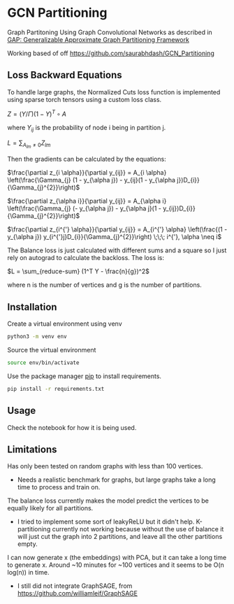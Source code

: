 # GCN Partitioning
Graph Partitoning Using Graph Convolutional Networks as described in [GAP: Generalizable Approximate Graph Partitioning Framework](https://arxiv.org/abs/1903.00614) 

Working based of off https://github.com/saurabhdash/GCN_Partitioning

## Loss Backward Equations
To handle large graphs, the Normalized Cuts loss function is implemented using sparse torch tensors using a custom loss class.

$Z = (Y / \Gamma)(1 - Y)^{T} \circ A$

where $Y_{ij}$ is the probability of node i being in partition j.

$L = \sum_{A_{lm} \neq 0} Z_{lm}$

Then the gradients can be calculated by the equations: 

$\frac{\partial z_{i \alpha}}{\partial y_{ij}} = A_{i \alpha} \left(\frac{\Gamma_{j} (1 - y_{\alpha j}) - y_{ij}(1 - y_{\alpha j})D_{i}}{\Gamma_{j}^{2}}\right)$

$\frac{\partial z_{\alpha i}}{\partial y_{ij}} = A_{\alpha i} \left(\frac{\Gamma_{j} (- y_{\alpha j}) - y_{\alpha j}(1 - y_{ij})D_{i}}{\Gamma_{j}^{2}}\right)$

$\frac{\partial z_{i^{'} \alpha}}{\partial y_{ij}} = A_{i^{'} \alpha} \left(\frac{(1 - y_{\alpha j}) y_{i^{'}j}D_{i}}{\Gamma_{j}^{2}}\right) \;\;\; i^{'}, \alpha \neq i$


The Balance loss is just calculated with different sums and a square so I just rely on autograd to calculate the backloss.
The loss is:

$L = \sum_{reduce-sum} (1^T Y - \frac{n}{g})^2$

where n is the number of vertices and g is the number of partitions.


## Installation
Create a virtual environment using venv

```bash
python3 -m venv env
```

Source the virtual environment

```bash
source env/bin/activate
```

Use the package manager [pip](https://pip.pypa.io/en/stable/) to install requirements.

```bash
pip install -r requirements.txt
```

## Usage
Check the notebook for how it is being used.

## Limitations
Has only been tested on random graphs with less than 100 vertices.
 - Needs a realistic benchmark for graphs, but large graphs take a long time to process and train on.

The balance loss currently makes the model predict the vertices to be equally likely for all partitions.
 - I tried to implement some sort of leakyReLU but it didn't help.
K-partitioning currently not working because without the use of balance it will just cut the graph into 2 partitions, and leave all the other partitions empty.

I can now generate x (the embeddings) with PCA, but it can take a long time to generate x. Around ~10 minutes for ~100 vertices and it seems to be O(n log(n)) in time.
 - I still did not integrate GraphSAGE, from https://github.com/williamleif/GraphSAGE